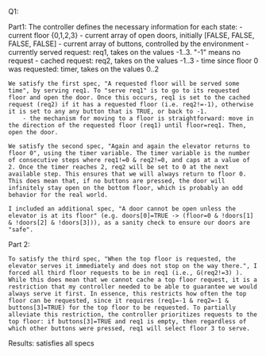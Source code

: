 Q1:

Part1:
    The controller defines the necessary information for each state:
        - current floor {0,1,2,3}
        - current array of open doors, initially [FALSE, FALSE, FALSE, FALSE]
        - current array of buttons, controlled by the environment 
        - currently served request: req1, takes on the values -1..3. "-1" means no request
        - cached request: req2, takes on the values -1..3
        - time since floor 0 was requested: timer, takes on the values 0..2

    We satisfy the first spec, "A requested floor will be served some time", by serving req1. To "serve req1" is to go to its requested floor and open the door. Once this occurs, req1 is set to the cached request (req2) if it has a requested floor (i.e. req2!=-1), otherwise it is set to any any button that is TRUE, or back to -1. 
        - the mechanism for moving to a floor is straightforward: move in the direction of the requested floor (req1) until floor=req1. Then, open the door. 

    We satisfy the second spec, "Again and again the elevator returns to floor 0", using the timer variable. The timer variable is the number of consecutive steps where req1!=0 & req2!=0, and caps at a value of 2. Once the timer reaches 2, req2 will be set to 0 at the next available step. This ensures that we will always return to floor 0. This does mean that, if no buttons are pressed, the door will infinitely stay open on the bottom floor, which is probably an odd behavior for the real world.

    I included an additional spec, "A door cannot be open unless the elevator is at its floor" (e.g. doors[0]=TRUE -> (floor=0 & !doors[1] & !doors[2] & !doors[3])), as a sanity check to ensure our doors are "safe".

Part 2: 

    To satisfy the third spec, "When the top floor is requested, the elevator serves it immediately and does not stop on the way there.", I forced all third floor requests to be in req1 (i.e., G(req2!=3) ). While this does mean that we cannot cache a top floor request, it is a restriction that my controller needed to be able to guarantee we would always serve it first. In essence, this restricts how often the top floor can be requested, since it requires (req1=-1 & req2=-1 & buttons[3]=TRUE) for the top floor to be requested. To partially alleviate this restriction, the controller prioritizes requests to the top floor: if buttons[3]=TRUE and req1 is empty, then regardless of which other buttons were pressed, req1 will select floor 3 to serve. 


Results: satisfies all specs